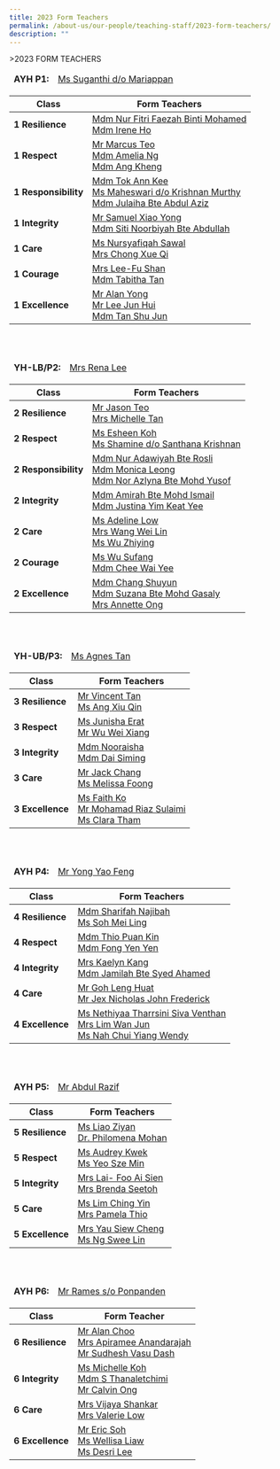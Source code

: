 ```yaml
---
title: 2023 Form Teachers
permalink: /about-us/our-people/teaching-staff/2023-form-teachers/
description: ""
---
```

&gt;2023 FORM TEACHERS

<table>
<thead>
  <tr>
		<td><b>AYH P1:</b></td>
<td> <a href="mailto:suganthi_mariappan@moe.edu.sg">Ms Suganthi d/o Mariappan</a></td>
  </tr>
	
</thead>
</table>
<table>
<thead>
  <tr>
    <th>Class</th>
    <th>Form Teachers</th>
  </tr>
</thead>
<tbody>
  <tr>
    <td> <b>1 Resilience</b></td>
    <td><a href="mailto:nur_fitri_faezah_mohamed@moe.edu.sg">Mdm Nur Fitri Faezah Binti Mohamed</a><br><a href="mailto:irene_ho_cheow_kuang@moe.edu.sg">Mdm Irene Ho</a><br></td>
  </tr>
  <tr>
    <td> <b>1 Respect</b></td>
    <td><a href="https://angmokiopri-moe-edu-sg-admin.cwp.sg/about-us/our-people/teaching-staff/goog_309251665"> </a><a href="mailto:teo_minghong_marcus@moe.edu.sg">Mr Marcus Teo</a><br><a href="mailto:ng_yong_jia@moe.edu.sg">Mdm Amelia Ng</a><br><a href="mailto:ang_kheng@moe.edu.sg">Mdm Ang Kheng</a><br></td>
  </tr>
  <tr>
    <td><b>1 Responsibility</b></td>
    <td><a href="mailto:tok_ann_kee@moe.edu.sg">Mdm Tok Ann Kee</a><br><a href="mailto:maheswari_krishnan_murthy@moe.edu.sg">Ms Maheswari d/o Krishnan Murthy</a><br><a href="mailto:julaiha_abd_aziz@moe.edu.sg">Mdm Julaiha Bte Abdul Aziz</a></td>
  </tr>
  <tr>
    <td> <b>1 Integrity</b></td>
    <td><a href="mailto:xiao_yong_samuel@moe.edu.sg">Mr Samuel Xiao Yong</a><br><a href="mailto:siti_noorbiyah_abdullah@moe.edu.sg">Mdm Siti Noorbiyah Bte Abdullah</a></td>
  </tr>
  <tr>
    <td> <b>1 Care</b></td>
    <td><a href="mailto:nursyafiqah_sawal@moe.edu.sg">Ms Nursyafiqah Sawal</a><br><a href="mailto:ng_xue_qi@moe.edu.sg">Mrs Chong Xue Qi</a></td>
  </tr>
  <tr>
    <td> <b>1 Courage</b></td>
    <td><a href="mailto:fu_shan@moe.edu.sg">Mrs Lee-Fu Shan</a><br><a href="mailto:tan_mui_lin_tabitha@moe.edu.sg">Mdm Tabitha Tan</a></td>
  </tr>
  <tr>
    <td> <b>1 Excellence</b></td>
    <td><a href="mailto:yong_alan@moe.edu.sg">Mr Alan Yong</a><br><a href="mailto:lee_jun_hui@moe.edu.sg">Mr Lee Jun Hui</a><br><a href="mailto:tan_shu_jun@moe.edu.sg">Mdm Tan Shu Jun</a></td>
  </tr>
</tbody>
</table>

<br><br>

<table>
<thead>
  <tr>
    <td><b>YH-LB/P2:</b><br></td>
    <td> <a href="mailto:rena_tay_wei_hsuan@moe.edu.sg">Mrs Rena Lee</a></td>
  </tr>
</thead>
</table>

<table>
<thead>
  <tr>
    <th>Class</th>
    <th>Form Teachers</th>
  </tr>
</thead>
<tbody>
  <tr>
    <td> <b>2 Resilience</b></td>
    <td><a href="mailto:teo_jason@moe.edu.sg" target="_blank" rel="noopener noreferrer">Mr Jason Teo</a><br><a href="mailto:wong_ziwei_michelle@moe.edu.sg" target="_blank" rel="noopener noreferrer">Mrs Michelle Tan</a><br></td>
  </tr>
  <tr>
    <td><b>2 Respect </b></td>
    <td><a href="mailto:koh_esheen@moe.edu.sg">Ms Esheen Koh</a><br><a href="mailto:shamine_santhana_krishnan@moe.edu.sg">Ms Shamine d/o Santhana Krishnan</a><br></td>
  </tr>
  <tr>
    <td><b>2 Responsibility</b></td>
    <td><a href="mailto:nur_adawiyah_rosli@moe.edu.sg" target="_blank" rel="noopener noreferrer">Mdm Nur Adawiyah Bte Rosli</a><br><a href="mailto:leong_cai_lin_monica@moe.edu.sg" target="_blank" rel="noopener noreferrer">Mdm Monica Leong</a><br><a href="mailto:nor_azlyna_mohd_yusof@moe.edu.sg" target="_blank" rel="noopener noreferrer">Mdm Nor Azlyna Bte Mohd Yusof</a></td>
  </tr>
  <tr>
    <td><b>2 Integrity</b></td>
    <td><a href="mailto:amirah_mohd_ismail@moe.edu.sg">Mdm Amirah Bte Mohd Ismail</a><br><a href="mailto:yim_keat_yee@moe.edu.sg">Mdm Justina Yim Keat Yee</a><br></td>
  </tr>
  <tr>
    <td><b>2 Care</b></td>
    <td><a href="mailto:low_ying_yan_adeline@moe.edu.sg">Ms Adeline Low</a><br><a href="mailto:ang_wei_lin@moe.edu.sg">Mrs Wang Wei Lin</a><br><a href="mailto:wu_zhiying@moe.edu.sg">Ms Wu Zhiying</a> <br></td>
  </tr>
  <tr>
    <td> <b>2 Courage</b></td>
    <td><a href="mailto:wu_sufang@moe.edu.sg">Ms Wu Sufang</a><br> <a href="mailto:chee_wai_yee@moe.edu.sg">Mdm Chee Wai Yee</a><br></td>
  </tr>
  <tr>
    <td> <b>2 Excellence</b></td>
    <td><a href="mailto:chang_shuyun@moe.edu.sg" target="_blank" rel="noopener noreferrer">Mdm Chang Shuyun</a><br><a href="mailto:suzana_mohamed_gasaly@moe.edu.sg" target="_blank" rel="noopener noreferrer">Mdm Suzana Bte Mohd Gasaly</a><br><a href="mailto:tan_wei_ling_annette@moe.edu.sg" target="_blank" rel="noopener noreferrer">Mrs Annette Ong</a></td>
  </tr>
</tbody>
</table>

<br><br>

<table>
<thead>
  <tr>
    <td><b>YH-UB/P3:</b></td>
    <td> <a href="mailto:tan_lee_choo_a@moe.edu.sg">Ms Agnes Tan</a></td>
  </tr>
</thead>
</table>
<table>
<thead>
  <tr>
    <th>Class</th>
    <th>Form Teachers</th>
  </tr>
</thead>
<tbody>
  <tr>
    <td><b>3 Resilience </b></td>
    <td><a href="mailto:tan_peng_chuan_vincent@moe.edu.sg">Mr Vincent Tan</a><br><a href="mailto:ang_xiu_qin@moe.edu.sg">Ms Ang Xiu Qin</a><br></td>
  </tr>
  <tr>
    <td><b>3 Respect</b> </td>
    <td><a href="mailto:junisha_erat@moe.edu.sg">Ms Junisha Erat</a><br><a href="mailto:wu_wei_xiang@moe.edu.sg">Mr Wu Wei Xiang</a><br></td>
  </tr>
  <tr>
    <td><b>3 Integrity</b></td>
    <td><a href="mailto:nooraisha_mohamed_ibrahim@moe.edu.sg">Mdm Nooraisha</a><br><a href="mailto:dai_siming@moe.edu.sg">Mdm Dai Siming</a><br></td>
  </tr>
  <tr>
    <td><b>3 Care</b><br></td>
    <td><a href="mailto:chang_cheng_huan@moe.edu.sg">Mr Jack Chang</a><br><a href="mailto:melissa_foong_shi_shan@moe.edu.sg">Ms Melissa Foong</a><br></td>
  </tr>
  <tr>
    <td> <b>3 Excellence</b></td>
    <td><a href="mailto:faith_ko_hui_min@moe.edu.sg">Ms Faith Ko</a><br><a href="mailto:mohamad_riaz_sulaimi@moe.edu.sg">Mr Mohamad Riaz Sulaimi</a><br><a href="mailto:clara_tham_kar_ling@moe.edu.sg">Ms Clara Tham</a></td>
  </tr>
</tbody>
</table>

<br><br>

<table>
<thead>
  <tr>
    <td><b>AYH P4:</b></td>
    <td> <a href="mailto:yong_yao_feng@moe.edu.sg">Mr Yong Yao Feng</a></td>
  </tr>
</thead>
</table>
<table>
<thead>
  <tr>
    <th>Class</th>
    <th>Form Teachers</th>
  </tr>
</thead>
<tbody>
  <tr>
    <td><b>4 Resilience</b></td>
    <td><a href="mailto:sharifah__najibah_syed_mustapa@moe.edu.sg">Mdm Sharifah Najibah</a>  <br><a href="mailto:soh_mei_ling@moe.edu.sg">Ms Soh Mei Ling</a><br></td>
  </tr>
  <tr>
    <td><b>4 Respect </b></td>
    <td><a href="mailto:thio_puan_kin@moe.edu.sg">Mdm Thio Puan Kin</a><br><a href="mailto:fong_yen_yen@moe.edu.sg">Mdm Fong Yen Yen</a><a href="mailto:fong_yen_yen@moe.edu.sg"> </a><br></td>
  </tr>
  <tr>
    <td><b>4 Integrity</b></td>
    <td><a href="mailto:lee_siow_foong@moe.edu.sg" target="_blank" rel="noopener noreferrer">Mrs Kaelyn Kang</a><br><a href="mailto:jamilah_bte_syed_ahamed@moe.edu.sg" target="_blank" rel="noopener noreferrer">Mdm Jamilah Bte Syed Ahamed</a><br></td>
  </tr>
  <tr>
    <td><b>4 Care</b></td>
    <td><a href="mailto:goh_leng_huat@moe.edu.sg" target="_blank" rel="noopener noreferrer">Mr Goh Leng Huat</a><br><a href="mailto:jex_nicholas_john_frederick@moe.edu.sg" target="_blank" rel="noopener noreferrer">Mr Jex Nicholas John Frederick</a><br></td>
  </tr>
  <tr>
    <td><b>4 Excellence</b> </td>
    <td><a href="mailto:nethiyaa_tharrsini_siva_venthan@moe.edu.sg">Ms Nethiyaa Tharrsini Siva Venthan</a><br><a href="mailto:tan_wan_jun@moe.edu.sg">Mrs Lim Wan Jun</a><br><a href="mailto:nah_chui_yiang_wendy@moe.edu.sg">Ms Nah Chui Yiang Wendy</a></td>
  </tr>
</tbody>
</table>

<br><br>

<table>
<thead>
  <tr>
    <td><b>AYH P5:</b></td>
    <td> <a href="mailto:abdul_razif_mohammad_rizal@moe.edu.sg">Mr Abdul Razif</a></td>
  </tr>
</thead>
</table>
<table>
<thead>
  <tr>
    <th>Class</th>
    <th>Form Teachers</th>
  </tr>
</thead>
<tbody>
  <tr>
    <td><b> 5 Resilience </b></td>
    <td><a href="mailto:liao_zi_yan@moe.edu.sg">Ms Liao Ziyan</a><br><a href="mailto:james_philomena_sashikala@moe.edu.sg">Dr. Philomena Mohan</a><br></td>
  </tr>
  <tr>
    <td> <b>5 Respect </b></td>
    <td> <a href="mailto:kwek_audrey@moe.edu.sg">Ms Audrey Kwek</a><br><a href="mailto:yeo_sze_min@moe.edu.sg">Ms Yeo Sze Min</a></td>
  </tr>
  <tr>
    <td> <b>5 Integrity</b></td>
    <td><a href="mailto:foo_ai_sien@moe.edu.sg">Mrs Lai- Foo Ai Sien</a><br><a href="mailto:choong_ming_fang_brenda@moe.edu.sg">Mrs Brenda Seetoh</a><br></td>
  </tr>
  <tr>
    <td><b>5 Care </b></td>
    <td><a href="mailto:lim_ching_yin@moe.edu.sg">Ms Lim Ching Yin</a><br><a href="mailto:tock_yan_qing_pamela@moe.edu.sg">Mrs Pamela Thio </a><br></td>
  </tr>
  <tr>
    <td><b>5 Excellence</b></td>
    <td><a href="mailto:tan_siew_cheng@moe.edu.sg">Mrs Yau Siew Cheng</a><br><a href="mailto:ng_swee_lin@moe.edu.sg">Ms Ng Swee Lin</a></td>
  </tr>
</tbody>
</table>

<br><br>

<table>
<thead>
  <tr>
    <td><b>AYH P6:</b></td>
    <td> <a href="mailto:rames_ponpanden@moe.edu.sg">Mr Rames s/o Ponpanden</a></td>
  </tr>
</thead>
</table>
<table>
<thead>
  <tr>
    <th>Class</th>
    <th>Form Teacher</th>
  </tr>
</thead>
<tbody>
  <tr>
    <td> <b>6 Resilience</b> </td>
    <td><a href="mailto:choo_chun_dar_alan@moe.edu.sg">Mr Alan Choo</a><br><a href="mailto:apiramee_e_subramaniam@moe.edu.sg">Mrs Apiramee Anandarajah</a><br><a href="mailto:sudhesh_vasu_dash@moe.edu.sg">Mr Sudhesh Vasu Dash</a><br></td>
  </tr>
  <tr>
    <td> <b>6 Integrity</b></td>
    <td> <a href="mailto:xu_yue_min_michelle@moe.edu.sg">Ms Michelle Koh</a><br><a href="mailto:saverirajoo_thanaletchimi@moe.edu.sg">Mdm S Thanaletchimi </a><br><a href="mailto:ong_yu_meng_calvin@moe.edu.sg">Mr Calvin Ong</a><br></td>
  </tr>
  <tr>
    <td><b>6 Care</b> </td>
    <td><a href="mailto:vijaya_shankar@moe.edu.sg">Mrs Vijaya Shankar</a><br><a href="mailto:valerie_chua_ruishan@moe.edu.sg">Mrs Valerie Low</a><br></td>
  </tr>
  <tr>
    <td><b>6 Excellence</b></td>
    <td><a href="mailto:soh_hiok_peng@moe.edu.sg">Mr Eric Soh</a><br><a href="mailto:wellisa_leono_liaw@moe.edu.sg">Ms Wellisa Liaw</a><br><a href="mailto:desri_ann_leong@moe.edu.sg">Ms Desri Lee</a></td>
  </tr>
</tbody>
</table>